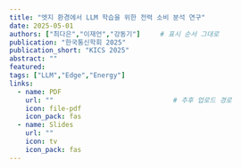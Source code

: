 ```yaml
---
title: "엣지 환경에서 LLM 학습을 위한 전력 소비 분석 연구"
date: 2025-05-01
authors: ["최다은","이재언","강동기"]     # 표시 순서 그대로
publication: "한국통신학회 2025"
publication_short: "KICS 2025"
abstract: ""
featured:
tags: ["LLM","Edge","Energy"]
links:
  - name: PDF
    url: ""                              # 추후 업로드 경로
    icon: file-pdf
    icon_pack: fas
  - name: Slides
    url: ""
    icon: tv
    icon_pack: fas
---
```

